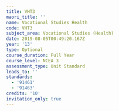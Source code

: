 ```yaml
---
title: VHT3
maori_title: ''
name: Vocational Studies Health
code: VHT3
subject_area: Vocational Studies (Health)
date: 2019-08-05T00:49:20.167Z
year: '13'
type: Optional
course_duration: Full Year
course_level: NCEA 3
assessment_type: Unit Standard
leads_to: ''
standards:
  - '91461'
  - '91463'
credits: '10'
invitation_only: true
---
```


